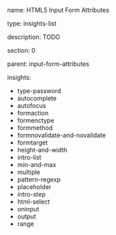 name: HTML5 Input Form Attributes

type: insights-list

description: TODO

section: 0

parent: input-form-attributes

insights:
  - type-password
  - autocomplete
  - autofocus
  - formaction
  - formenctype
  - formmethod
  - formnovalidate-and-novalidate
  - formtarget
  - height-and-width
  - intro-list
  - min-and-max
  - multiple
  - pattern-regexp
  - placeholder
  - intro-step
  - html-select
  - oninput
  - output
  - range
 
